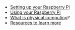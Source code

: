 - [Setting up your Raspberry Pi](https://projects.raspberrypi.org/en/projects/raspberry-pi-setting-up)
- [Using your Raspberry Pi](https://projects.raspberrypi.org/en/projects/raspberry-pi-using)
- [What is physical computing](physical.md)?
- [Resources to learn more](resources.md)
